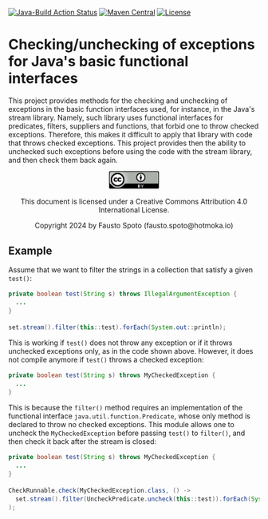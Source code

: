 [![Java-Build Action Status](https://github.com/Hotmoka/websockets/actions/workflows/java_build.yml/badge.svg)](https://github.com/Hotmoka/io-hotmoka-exceptions/actions)
[![Maven Central](https://img.shields.io/maven-central/v/io.hotmoka.exceptions/io-hotmoka-exceptions.svg?label=Maven%20Central)](https://central.sonatype.com/search?smo=true&q=g:io.hotmoka.exceptions)
[![License](https://img.shields.io/badge/License-Apache%202.0-blue.svg)](http://www.apache.org/licenses/LICENSE-2.0.html)

# Checking/unchecking of exceptions for Java's basic functional interfaces

This project provides methods for the checking and unchecking of exceptions in the basic
function interfaces used, for instance, in the Java's stream library. Namely, such
library uses functional interfaces for predicates, filters, suppliers and functions,
that forbid one to throw checked exceptions. Therefore, this makes it difficult to apply that library
with code that throws checked exceptions. This project provides then the ability to unchecked such
exceptions before using the code with the stream library, and then check them back again.

<p align="center"><img width="100" src="pics/CC_license.png" alt="This documentation is licensed under a Creative Commons Attribution 4.0 Internat
ional License"></p><p align="center">This document is licensed under a Creative Commons Attribution 4.0 International License.</p>

<p align="center">Copyright 2024 by Fausto Spoto (fausto.spoto@hotmoka.io)</p>

## Example

Assume that we want to filter the strings in a collection that satisfy a given `test()`:

```java
private boolean test(String s) throws IllegalArgumentException {
  ...
}

set.stream().filter(this::test).forEach(System.out::println);
```

This is working if `test()` does not throw any exception or if it throws unchecked exceptions only,
as in the code shown above. However, it does not compile anymore if `test()` throws a checked exception:

```java
private boolean test(String s) throws MyCheckedException {
  ...
}
```

This is because the `filter()` method requires an implementation of the functional interface
`java.util.function.Predicate`, whose only method is declared to throw no checked exceptions.
This module allows one to uncheck the `MyCheckedException` before passing `test()` to `filter()`, and then
check it back after the stream is closed:

```java
private boolean test(String s) throws MyCheckedException {
  ...
}

CheckRunnable.check(MyCheckedException.class, () ->
  set.stream().filter(UncheckPredicate.uncheck(this::test)).forEach(System.out::println)
);
```